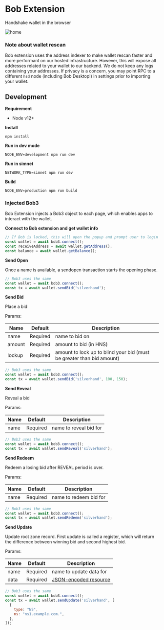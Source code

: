 # Bob Extension

Handshake wallet in the browser

![home](https://user-images.githubusercontent.com/8507735/115999984-2f7e7100-a5a3-11eb-98f3-9a82329c11c2.png)

### Note about wallet rescan

Bob extension uses the address indexer to make wallet rescan faster and more performant on our hosted infrastructure. However, this will expose all addresses related to your wallet to our backend. We do not keep any logs containing your addresses. If privacy is a concern, you may point RPC to a different `hsd` node (including Bob Desktop!) in settings prior to importing your wallet.

## Development

**Requirement**
- Node v12+

**Install**
```
npm install 
```

**Run in dev mode**
```
NODE_ENV=development npm run dev
```

**Run in simnet**
```
NETWORK_TYPE=simnet npm run dev
```

**Build**
```
NODE_ENV=production npm run build
```

### Injected Bob3 

Bob Extension injects a Bob3 object to each page, which enables apps to interact with the wallet. 

**Connect to Bob extension and get wallet info**
```js
// If Bob is locked, this will open the popup and prompt user to login
const wallet = await bob3.connect();
const receiveAddress = await wallet.getAddress();
const balance = await wallet.getBalance();
```

**Send Open**

Once a name is available, a sendopen transaction starts the opening phase.

```js
// Bob3 uses the same
const wallet = await bob3.connect();
const tx = await wallet.sendBid('silverhand');
```

**Send Bid**

Place a bid

Params:

| Name  | Default | Description |
| ------------- | ------------- |-------------|
| name  | Required  | name to bid on |
| amount  | Required  | amount to bid (in HNS) |
| lockup  | Required  | amount to lock up to blind your bid (must be greater than bid amount) |

```js
// Bob3 uses the same
const wallet = await bob3.connect();
const tx = await wallet.sendBid('silverhand', 100, 150);
```

**Send Reveal**

Reveal a bid

Params:

| Name  | Default | Description |
| ------------- | ------------- |-------------|
| name  | Required  | name to reveal bid for |

```js
// Bob3 uses the same
const wallet = await bob3.connect();
const tx = await wallet.sendReveal('silverhand');
```

**Send Redeem**

Redeem a losing bid after REVEAL period is over.

Params:

| Name  | Default | Description |
| ------------- | ------------- |-------------|
| name  | Required  | name to redeem bid for |

```js
// Bob3 uses the same
const wallet = await bob3.connect();
const tx = await wallet.sendRedeem('silverhand');
```

**Send Update**

Update root zone record. First update is called a register, which will return the difference between winning bid and second highest bid. 

Params:

| Name  | Default | Description |
| ------------- | ------------- |-------------|
| name  | Required  | name to update data for |
| data  | Required  | [JSON-encoded resource](https://hsd-dev.org/api-docs/#resource-object) |

```js
// Bob3 uses the same
const wallet = await bob3.connect();
const tx = await wallet.sendUpdate('silverhand', [ 
  {
    type: "NS", 
    ns: "ns1.example.com.",
  },
]);
```
